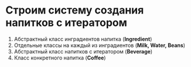 # Строим систему создания напитков с итератором

1. Абстрактный класс инградиентов напитка (__Ingredient__)
2. Отдельные классы на каждый из инградиентов (__Milk, Water, Beans__)
3. Абстрактный класс напитков с итератором (__Beverage__)
4. Класс конкретного напитка (__Coffee__)

